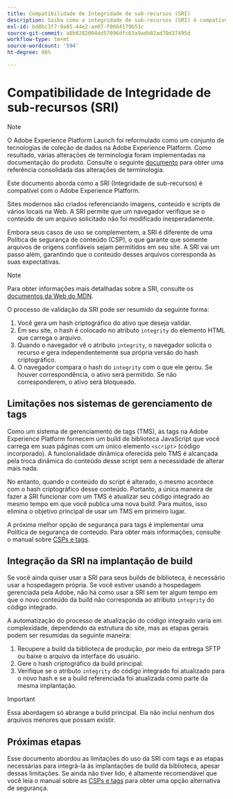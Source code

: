 ```yaml
---
title: Compatibilidade de Integridade de sub-recursos (SRI)
description: Saiba como a integridade de sub-recursos (SRI) é compatível com o Adobe Experience Platform.
exl-id: bd8bc3f7-9a85-44e2-ae07-f0664179b51c
source-git-commit: a8b0282004dd57096dfc63a9adb82ad70d37495d
workflow-type: tm+mt
source-wordcount: '594'
ht-degree: 96%

---
```


# Compatibilidade de Integridade de sub-recursos (SRI)

>[!NOTE]
>
>O Adobe Experience Platform Launch foi reformulado como um conjunto de tecnologias de coleção de dados na Adobe Experience Platform. Como resultado, várias alterações de terminologia foram implementadas na documentação do produto. Consulte o seguinte [documento](../../term-updates.md) para obter uma referência consolidada das alterações de terminologia.

Este documento aborda como a SRI (Integridade de sub-recursos) é compatível com o Adobe Experience Platform.

Sites modernos são criados referenciando imagens, conteúdo e scripts de vários locais na Web. A SRI permite que um navegador verifique se o conteúdo de um arquivo solicitado não foi modificado inesperadamente.

Embora seus casos de uso se complementem, a SRI é diferente de uma Política de segurança de conteúdo (CSP), o que garante que somente arquivos de origens confiáveis sejam permitidos em seu site. A SRI vai um passo além, garantindo que o conteúdo desses arquivos corresponda às suas expectativas.

>[!NOTE]
>
>Para obter informações mais detalhadas sobre a SRI, consulte os [documentos da Web do MDN](https://developer.mozilla.org/pt-BR/docs/Web/Security/Subresource_Integrity).

O processo de validação da SRI pode ser resumido da seguinte forma:

1. Você gera um hash criptográfico do ativo que deseja validar.
1. Em seu site, o hash é colocado no atributo `integrity` do elemento HTML que carrega o arquivo.
1. Quando o navegador vê o atributo `integrity`, o navegador solicita o recurso e gera independentemente sua própria versão do hash criptográfico.
1. O navegador compara o hash do `integrity` com o que ele gerou. Se houver correspondência, o ativo será permitido. Se não corresponderem, o ativo será bloqueado.

## Limitações nos sistemas de gerenciamento de tags

Como um sistema de gerenciamento de tags (TMS), as tags na Adobe Experience Platform fornecem um build de biblioteca JavaScript que você carrega em suas páginas com um único elemento `<script>` (código incorporado). A funcionalidade dinâmica oferecida pelo TMS é alcançada pela troca dinâmica do conteúdo desse script sem a necessidade de alterar mais nada.

No entanto, quando o conteúdo do script é alterado, o mesmo acontece com o hash criptográfico desse conteúdo. Portanto, a única maneira de fazer a SRI funcionar com um TMS é atualizar seu código integrado ao mesmo tempo em que você publica uma nova build. Para muitos, isso elimina o objetivo principal de usar um TMS em primeiro lugar.

A próxima melhor opção de segurança para tags é implementar uma Política de segurança de conteúdo. Para obter mais informações, consulte o manual sobre [CSPs e tags](./content-security-policy.md).

## Integração da SRI na implantação de build

Se você ainda quiser usar a SRI para seus builds de biblioteca, é necessário usar a hospedagem própria. Se você estiver usando a hospedagem gerenciada pela Adobe, não há como usar a SRI sem ter algum tempo em que o novo conteúdo da build não corresponda ao atributo `integrity` do código integrado.

A automatização do processo de atualização do código integrado varia em complexidade, dependendo da estrutura do site, mas as etapas gerais podem ser resumidas da seguinte maneira:

1. Recupere a build da biblioteca de produção, por meio da entrega SFTP ou baixe o arquivo da interface do usuário.
1. Gere o hash criptográfico da build principal.
1. Verifique se o atributo `integrity` do código integrado foi atualizado para o novo hash e se a build referenciada foi atualizada como parte da mesma implantação.

>[!IMPORTANT]
>
>Essa abordagem só abrange a build principal. Ela não inclui nenhum dos arquivos menores que possam existir.

## Próximas etapas

Esse documento abordou as limitações do uso da SRI com tags e as etapas necessárias para integrá-la às implantações de build da biblioteca, apesar dessas limitações. Se ainda não tiver lido, é altamente recomendável que você leia o manual sobre as [CSPs e tags](./content-security-policy.md) para obter uma opção alternativa de segurança.
